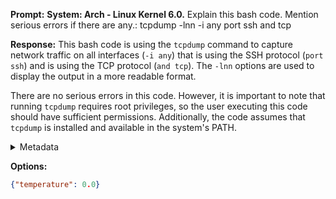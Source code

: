 **Prompt:**
**System: Arch - Linux Kernel 6.0.** Explain this bash code. Mention serious errors if there are any.:
     tcpdump -lnn -i any port ssh and tcp       

**Response:**
This bash code is using the `tcpdump` command to capture network traffic on all interfaces (`-i any`) that is using the SSH protocol (`port ssh`) and is using the TCP protocol (`and tcp`). The `-lnn` options are used to display the output in a more readable format.

There are no serious errors in this code. However, it is important to note that running `tcpdump` requires root privileges, so the user executing this code should have sufficient permissions. Additionally, the code assumes that `tcpdump` is installed and available in the system's PATH.

<details><summary>Metadata</summary>

- Duration: 2168 ms
- Datetime: 2023-12-24T17:26:23.406593
- Model: gpt-3.5-turbo-0613

</details>

**Options:**
```json
{"temperature": 0.0}
```

